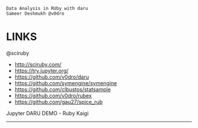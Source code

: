 ```
Data Analysis in RUby with daru
Sameer Deshmukh @v0dro
```

LINKS
=====

@sciruby
- http://sciruby.com/
- https://try.jupyter.org/
- https://github.com/v0dro/daru
- https://github.com/symengine/symengine
- https://github.com/clbustos/statsample
- https://github.com/v0dro/rubex
- https://github.com/gau27/spice_rub

Jupyter DARU DEMO - Ruby Kaigi

-----


